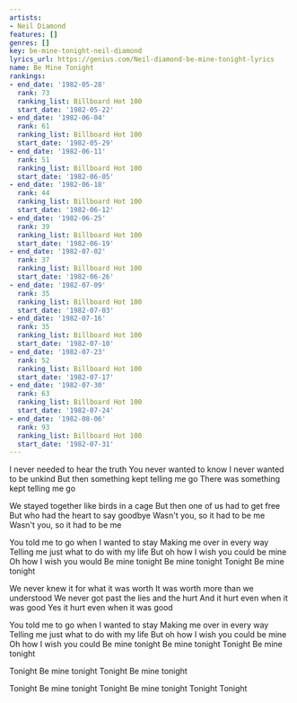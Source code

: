 ```yaml
---
artists:
- Neil Diamond
features: []
genres: []
key: be-mine-tonight-neil-diamond
lyrics_url: https://genius.com/Neil-diamond-be-mine-tonight-lyrics
name: Be Mine Tonight
rankings:
- end_date: '1982-05-28'
  rank: 73
  ranking_list: Billboard Hot 100
  start_date: '1982-05-22'
- end_date: '1982-06-04'
  rank: 61
  ranking_list: Billboard Hot 100
  start_date: '1982-05-29'
- end_date: '1982-06-11'
  rank: 51
  ranking_list: Billboard Hot 100
  start_date: '1982-06-05'
- end_date: '1982-06-18'
  rank: 44
  ranking_list: Billboard Hot 100
  start_date: '1982-06-12'
- end_date: '1982-06-25'
  rank: 39
  ranking_list: Billboard Hot 100
  start_date: '1982-06-19'
- end_date: '1982-07-02'
  rank: 37
  ranking_list: Billboard Hot 100
  start_date: '1982-06-26'
- end_date: '1982-07-09'
  rank: 35
  ranking_list: Billboard Hot 100
  start_date: '1982-07-03'
- end_date: '1982-07-16'
  rank: 35
  ranking_list: Billboard Hot 100
  start_date: '1982-07-10'
- end_date: '1982-07-23'
  rank: 52
  ranking_list: Billboard Hot 100
  start_date: '1982-07-17'
- end_date: '1982-07-30'
  rank: 63
  ranking_list: Billboard Hot 100
  start_date: '1982-07-24'
- end_date: '1982-08-06'
  rank: 93
  ranking_list: Billboard Hot 100
  start_date: '1982-07-31'
---
```

I never needed to hear the truth
You never wanted to know
I never wanted to be unkind
But then something kept telling me go
There was something kept telling me go

We stayed together like birds in a cage
But then one of us had to get free
But who had the heart to say goodbye
Wasn't you, so it had to be me
Wasn't you, so it had to be me

You told me to go when I wanted to stay
Making me over in every way
Telling me just what to do with my life
But oh how I wish you could be mine
Oh how I wish you would
Be mine tonight
Be mine tonight
Tonight
Be mine tonight

We never knew it for what it was worth
It was worth more than we understood
We never got past the lies and the hurt
And it hurt even when it was good
Yes it hurt even when it was good

You told me to go when I wanted to stay
Making me over in every way
Telling me just what to do with my life
But oh how I wish you could be mine
Oh how I wish you could
Be mine tonight
Be mine tonight
Tonight
Be mine tonight

Tonight
Be mine tonight
Tonight
Be mine tonight

Tonight
Be mine tonight
Tonight
Be mine tonight
Tonight
Tonight
